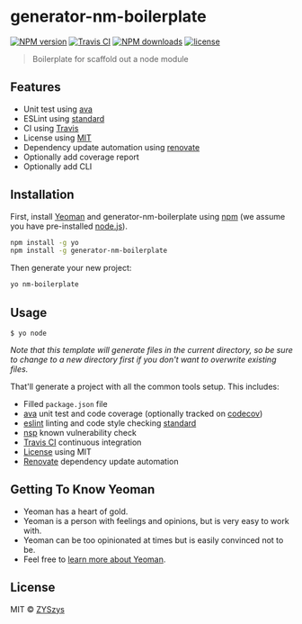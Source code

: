 # generator-nm-boilerplate 

[![NPM version](https://img.shields.io/npm/v/generator-nm-boilerplate.svg?style=flat)](https://npmjs.org/package/generator-nm-boilerplate)
[![Travis CI](https://travis-ci.org/ZYSzys/generator-nm-boilerplate.svg?branch=master)](https://travis-ci.org/ZYSzys/generator-nm-boilerplate)
[![NPM downloads](http://img.shields.io/npm/dm/generator-nm-boilerplate.svg?style=flat)](https://npmjs.org/package/generator-nm-boilerplate)
[![license](https://img.shields.io/github/license/ZYSzys/generator-nm-boilerplate.svg)](https://github.com/ZYSzys/generator-nm-boilerplate/blob/master/LICENSE)

> Boilerplate for scaffold out a node module

## Features

- Unit test using [ava](https://github.com/avajs/ava)
- ESLint using [standard](https://github.com/standard/standard)
- CI using [Travis](https://travis-ci.org/)
- License using [MIT](https://mit-license.org/) 
- Dependency update automation using [renovate](https://github.com/renovatebot/renovate)
- Optionally add coverage report
- Optionally add CLI

## Installation

First, install [Yeoman](http://yeoman.io) and generator-nm-boilerplate using [npm](https://www.npmjs.com/) (we assume you have pre-installed [node.js](https://nodejs.org/)).

```bash
npm install -g yo
npm install -g generator-nm-boilerplate
```

Then generate your new project:

```bash
yo nm-boilerplate
```

## Usage

```
$ yo node
```

*Note that this template will generate files in the current directory, so be sure to change to a new directory first if you don't want to overwrite existing files.*

That'll generate a project with all the common tools setup. This includes:

- Filled `package.json` file
- [ava](https://github.com/avajs/ava) unit test and code coverage (optionally tracked on [codecov](https://codecov.io/))
- [eslint](http://eslint.org/) linting and code style checking [standard](https://github.com/standard/standard)
- [nsp](https://nodesecurity.io/) known vulnerability check
- [Travis CI](https://travis-ci.org/) continuous integration
- [License](https://spdx.org/licenses/) using MIT
- [Renovate](https://github.com/renovatebot/renovate) dependency update automation


## Getting To Know Yeoman

 * Yeoman has a heart of gold.
 * Yeoman is a person with feelings and opinions, but is very easy to work with.
 * Yeoman can be too opinionated at times but is easily convinced not to be.
 * Feel free to [learn more about Yeoman](http://yeoman.io/).

## License

MIT © [ZYSzys](zyszys.top)


[npm-image]: https://badge.fury.io/js/generator-nm-boilerplate.svg
[npm-url]: https://npmjs.org/package/generator-nm-boilerplate
[travis-image]: https://travis-ci.org/ZYSzys/generator-nm-boilerplate.svg?branch=master
[travis-url]: https://travis-ci.org/ZYSzys/generator-nm-boilerplate
[daviddm-image]: https://david-dm.org/ZYSzys/generator-nm-boilerplate.svg?theme=shields.io
[daviddm-url]: https://david-dm.org/ZYSzys/generator-nm-boilerplate
[coveralls-image]: https://coveralls.io/repos/ZYSzys/generator-nm-boilerplate/badge.svg
[coveralls-url]: https://coveralls.io/r/ZYSzys/generator-nm-boilerplate
